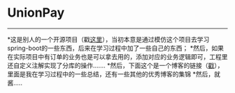 # UnionPay
***
*这是别人的一个开源项目（戳[这里](https://gitee.com/52itstyle/spring-boot-pay)），当初本意是通过模仿这个项目去学习spring-boot的一些东西，后来在学习过程中加了一些自己的东西；
*然后，如果在实际项目中有订单的业务也是可以拿去用的，添加对应的业务逻辑即可，工程里还自定义注解实现了分库的操作.......
*然后，下面这个是一个博客的链接（[戳]()），里面是我在学习过程中的一些总结，还有一些其他的优秀博客的集锦
*然后，就酱.....